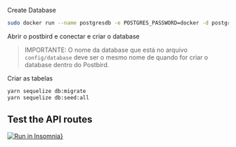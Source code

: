 
Create Database

```sh
sudo docker run --name postgresdb -e POSTGRES_PASSWORD=docker -d postgres
```
Abrir o postbird e conectar e criar o database
> IMPORTANTE: O nome da database que está no arquivo `config/database` deve ser o mesmo nome de quando for criar o database dentro do Postbird.

Criar as tabelas
```sh
yarn sequelize db:migrate 
yarn sequelize db:seed:all
```

## Test the API routes

[![Run in Insomnia}](https://insomnia.rest/images/run.svg)](https://insomnia.rest/run/?label=Diet%20App%20API&uri=https%3A%2F%2Fgist.githubusercontent.com%2Fbrochj%2F6fcb9495af9ed7df10cee44cac5dfdf5%2Fraw%2Fe89b021e9605c41530ada42f6c6a34797bf4eba0%2FDiet-app-API-insomniaV4.json)